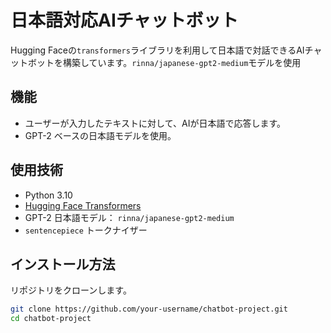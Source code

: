 # 日本語対応AIチャットボット

Hugging Faceの`transformers`ライブラリを利用して日本語で対話できるAIチャットボットを構築しています。`rinna/japanese-gpt2-medium`モデルを使用

## 機能
- ユーザーが入力したテキストに対して、AIが日本語で応答します。
- GPT-2 ベースの日本語モデルを使用。

## 使用技術
- Python 3.10
- [Hugging Face Transformers](https://huggingface.co/transformers/)
- GPT-2 日本語モデル： `rinna/japanese-gpt2-medium`
- `sentencepiece` トークナイザー

## インストール方法


 リポジトリをクローンします。

   ```bash
   git clone https://github.com/your-username/chatbot-project.git
   cd chatbot-project
